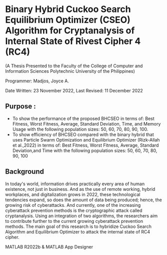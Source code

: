 # Binary Hybrid Cuckoo Search Equilibrium Optimizer (CSEO) Algorithm for Cryptanalysis of Internal State of Rivest Cipher 4 (RC4)

(A Thesis Presented to the Faculty of the College of Computer and Information Sciences Polytechnic University of the Philippines)

Programmer: Madjos, Joyce A.

Date Written:  23 ‎November ‎2022, Last Revised: 11 December 2022                                         
  
## Purpose : 
- To show the performance of the proposed BHCSEO in terms of: Best Fitness, Worst Fitness, Average, Standard Deviation, Time, and Memory Usage with the following population sizes: 50, 60, 70, 80, 90, 100.
- To show efficiency of BHCSEO compared with the binary hybrid that uses Particle Swarm Optimization and Equilibrium Optimizer (Rizk-Allah et al.,2022) in terms of: Best Fitness, Worst Fitness, Average, Standard Deviation,and Time with the following population sizes: 50, 60, 70, 80, 90, 100         

## Background
In today's world, information drives practically every area of human existence, not 
just in business. And as the use of remote working, hybrid workplaces, and 
digitalization grows in 2022, these technological tendencies expand, so does the 
amount of data being produced; hence, the growing risk of cyberattacks. And 
currently, one of the increasing cyberattack prevention methods is the 
cryptographic attack called cryptanalysis. Using an integration of two algorithms, 
the researchers aim to contribute further to the current growing cyberattack 
prevention methods. The main goal of this research is to hybridize Cuckoo Search 
Algorithm and Equilibrium Optimizer to attack the internal state of RC4 cipher.
                            

MATLAB R2022b & MATLAB App Designer 
